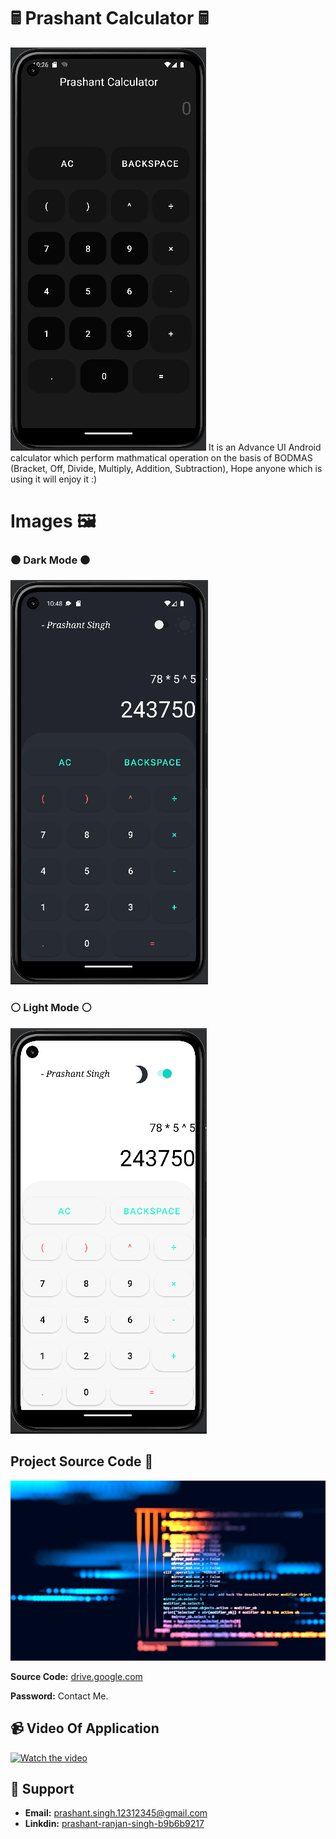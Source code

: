 
# 🖩 Prashant Calculator 🖩

![](https://raw.githubusercontent.com/Prashant-ranjan-singh-123/Android-Calculator/main/ScreenShot/Cal.PNG)
It is an Advance UI Android calculator which perform mathmatical operation on the basis of BODMAS (Bracket, Off, Divide, Multiply, Addition, Subtraction), Hope anyone which is using it will enjoy it :)

# Images 🖼️

### ⚫ Dark Mode ⚫
![](https://raw.githubusercontent.com/Prashant-ranjan-singh-123/Modern-Calculator/main/Screen%20Shot/Dark%20Mode.PNG)

### ⚪ Light Mode ⚪
![](https://raw.githubusercontent.com/Prashant-ranjan-singh-123/Modern-Calculator/main/Screen%20Shot/Light%20Mode.PNG)


## Project Source Code 🧿
![](https://raw.githubusercontent.com/Prashant-ranjan-singh-123/Modern-Calculator/main/Screen%20Shot/Source%20Code.jpg)

**Source Code:** [drive.google.com](https://drive.google.com/file/d/1mWDF5at3e1eyftXUG8zKoI8asBCsFZPQ/view?usp=sharing)

**Password:** Contact Me.

## 📹 Video Of Application
[![Watch the video](https://radartimikaonline.com/wp-content/uploads/2022/07/Manipuri-Viral-Video-Red.jpg)](https://dms.licdn.com/playlist/C4D05AQGc1DsbIsaqYg/mp4-720p-30fp-crf28/0/1662488179879?e=1663095600&v=beta&t=Ez13quaFK3oy4Dh1mWbh8kCS_y_hAgE-i_TH_dHyVCc)


## 🙋 Support

- **Email:** [prashant.singh.12312345@gmail.com](https://mail.google.com/mail/u/?authuser=prashant.singh.12312345@gmail.com)
- **Linkdin:** [prashant-ranjan-singh-b9b6b9217](https://www.linkedin.com/in/prashant-ranjan-singh-b9b6b9217/)
